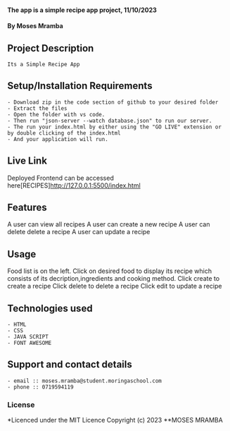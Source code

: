 #### The app is a simple recipe app project, 11/10/2023
#### **By Moses Mramba**
## Project Description
    Its a Simple Recipe App
## Setup/Installation Requirements
    - Download zip in the code section of github to your desired folder
    - Extract the files
    - Open the folder with vs code.
    - Then run "json-server --watch database.json" to run our server.
    - The run your index.html by either using the "GO LIVE" extension or by double clicking of the index.html
    - And your application will run.

## Live Link
Deployed Frontend can be accessed here[RECIPES]http://127.0.0.1:5500/index.html

## Features
A user can view all recipes
A user can create a new recipe
A user can delete delete a recipe
A user can update a recipe

## Usage
Food list is on the left.
Click on desired food to display its recipe which consists of its decription,ingredients and cooking method.
Click create to create a recipe
Click delete to delete a recipe 
Click edit to update a recipe

## Technologies used
    - HTML
    - CSS
    - JAVA SCRIPT
    - FONT AWESOME

## Support and contact details
    - email :: moses.mramba@student.moringaschool.com
    - phone :: 0719594119

### License
*Licenced under the MIT Licence
Copyright (c) 2023 **MOSES MRAMBA